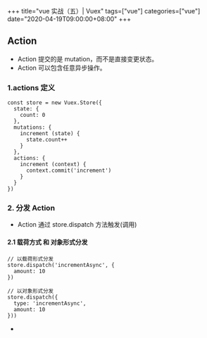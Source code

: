 +++
title="vue 实战（五）| Vuex"
tags=["vue"]
categories=["vue"]
date="2020-04-19T09:00:00+08:00"
+++


## Action
- Action 提交的是 mutation，而不是直接变更状态。
- Action 可以包含任意异步操作。

### 1.actions 定义
```
const store = new Vuex.Store({
  state: {
    count: 0
  },
  mutations: {
    increment (state) {
      state.count++
    }
  },
  actions: {
    increment (context) {
      context.commit('increment')
    }
  }
})
```
### 2. 分发 Action
- Action 通过 store.dispatch 方法触发(调用)
#### 2.1 载荷方式 和 对象形式分发
```
// 以载荷形式分发
store.dispatch('incrementAsync', {
  amount: 10
})

// 以对象形式分发
store.dispatch({
  type: 'incrementAsync',
  amount: 10
}))
```
- 